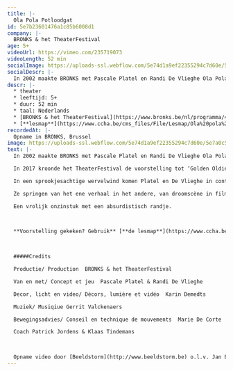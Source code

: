 ```yaml
---
title: |-
  Ola Pola Potloodgat
id: 5e7b23601476a1c85b6008d1
company: |-
  BRONKS & het TheaterFestival
age: 5+
videoUrl: https://vimeo.com/235719073
videoLength: 52 min
socialImage: https://uploads-ssl.webflow.com/5e74d1a9ef22355294c7d60e/5e7a0c519177bf2c7a62b8b2_BRONKS_Ola_Pola_Potloodgat.jpg
socialDescr: |-
  In 2002 maakte BRONKS met Pascale Platel en Randi De Vlieghe Ola Pola Potloodgat. Uitverkochte zalen, ellenlange tournees in binnen- en buitenland én winnaar van de Grote TheaterFestivalprijs.In 2017 kroonde het TheaterFestival de voorstelling tot ‘Golden Oldie’. Ola Pola Potloodgat werd voor de gelegenheid vanonder het stof gehaald en opnieuw getoond aan een breed publiek.Mensen die de voorstelling ooit zagen herinnerden zich plots weer waarom ze het toen zo goed vonden en een nieuw publiek raakte instant verliefd. Ontdek nu zelf wat Ola Pola Potloodgat zo uniek maakt. Misschien is je volgende kans pas over 15 jaar, aarzel dus niet.
descr: |-
  * theater
  * leeftijd: 5+
  * duur: 52 min
  * taal: Nederlands
  * [BRONKS & het TheaterFestival](https://www.bronks.be/nl/programma/4557/ola-pola-potloodgat-op-tournee)
  * [**lesmap**](https://www.ccha.be/cms_files/File/Lesmap/Ola%20pola%20def%20lesmap.pdf) (pdf)
recordedAt: |-
  Opname in BRONKS, Brussel
image: https://uploads-ssl.webflow.com/5e74d1a9ef22355294c7d60e/5e7a0c519177bf2c7a62b8b2_BRONKS_Ola_Pola_Potloodgat.jpg
text: |-
  In 2002 maakte BRONKS met Pascale Platel en Randi De Vlieghe Ola Pola Potloodgat. Uitverkochte zalen, ellenlange tournees in binnen- en buitenland én winnaar van de Grote TheaterFestivalprijs.

  In 2017 kroonde het TheaterFestival de voorstelling tot ‘Golden Oldie’. Ola Pola Potloodgat werd voor de gelegenheid vanonder het stof gehaald en opnieuw getoond aan een breed publiek.Mensen die de voorstelling ooit zagen herinnerden zich plots weer waarom ze het toen zo goed vonden en een nieuw publiek raakte instant verliefd. Ontdek nu zelf wat Ola Pola Potloodgat zo uniek maakt. Misschien is je volgende kans pas over 15 jaar, aarzel dus niet.

  In een sprookjesachtige wervelwind komen Platel en De Vlieghe in contact met zeerovers, piranha’s, krokodillen en olifanten.

  Ze springen van het ene verhaal in het andere, van droomscène in filmpje in dansje in gevecht.

  Een vrolijk onzinstuk met een absurdistisch randje.

  ‍

  **Voorstelling gekeken? Gebruik** [**de lesmap**](https://www.ccha.be/cms_files/File/Lesmap/Ola%20pola%20def%20lesmap.pdf) **voor nog meer plezier.**

  ‍

  #####Credits

  Productie/ Production  BRONKS & het TheaterFestival

  Van en met/ Concept et jeu  Pascale Platel & Randi De Vlieghe

  Decor, licht en video/ Décors, lumière et vidéo  Karin Demedts

  Muziek/ Musiqiue Gerrit Valckenaers

  Bewegingsadvies/ Conseil en technique de mouvements  Marie De Corte

  Coach Patrick Jordens & Klaas Tindemans

  ‍

  Opname video door [Beeldstorm](http://www.beeldstorm.be) o.l.v. Jan Bosteels
---
```

